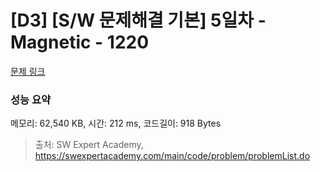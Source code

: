 # [D3] [S/W 문제해결 기본] 5일차 - Magnetic - 1220 

[문제 링크](https://swexpertacademy.com/main/code/problem/problemDetail.do?contestProbId=AV14hwZqABsCFAYD) 

### 성능 요약

메모리: 62,540 KB, 시간: 212 ms, 코드길이: 918 Bytes



> 출처: SW Expert Academy, https://swexpertacademy.com/main/code/problem/problemList.do